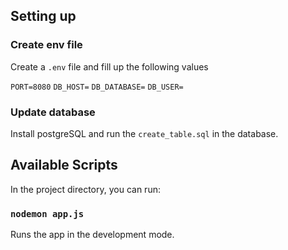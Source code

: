 ## Setting up

### Create env file

Create a `.env` file and fill up the following values

`PORT=8080`
`DB_HOST=`
`DB_DATABASE=`
`DB_USER=`

### Update database

Install postgreSQL and run the `create_table.sql` in the database.

## Available Scripts

In the project directory, you can run:

### `nodemon app.js`

Runs the app in the development mode.